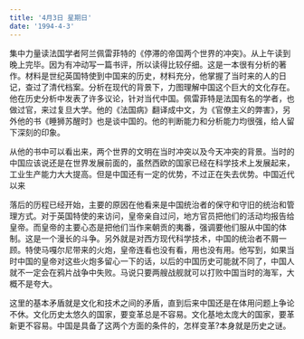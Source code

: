 ```yaml
---
title: '4月3日 星期日'
date: '1994-4-3'
---
```


集中力量读法国学者阿兰佩雷菲特的《停滞的帝国两个世界的冲突》。从上午读到晚上完毕。因为有冲动写一篇书评，所以读得比较仔细。这是一本很有分析的著作。材料是世纪英国特使到中国来的历史，材料充分，他掌握了当时来的人的日记，查过了清代档案。分析在现代的背景下，力图理解中国这个巨大的文化存在。他在历史分析中发表了许多议论，针对当代中国。佩雷菲特是法国有名的学者，也做过官，来过复旦大学。他的《法国病》翻译成中文，为《官僚主义的弊害》，另外他的书《睡狮苏醒时》也是谈中国的。他的判断能力和分析能力均很强，给人留下深刻的印象。

从他的书中可以看出来，两个世界的文明在当时冲突以及今天冲突的背景。当时的中国应该说还是在世界发展前面的，虽然西欧的国家已经在科学技术上发展起来，工业生产能力大大提高。但是中国还有一定的优势，不过正在失去优势。中国近代以来

落后的历程已经开始，主要的原因在他看来是中国统治者的保守和守旧的统治和管理方式。对于英国特使的来访问，皇帝亲自过问，地方官员把他们的活动均报告给皇帝。而皇帝的主要心态是把他们当作来朝贡的夷番，强调要他们服从中国的体制。这是一个漫长的斗争。另外就是对西方现代科学技术，中国的统治者不屑一顾。特使马嘎尔尼带来的火炮，皇帝连看也没有看，用也没有用。他写到，如果当时中国的皇帝对这些火炮多留心一下的话，以后的中国历史可能就不同了，中国人就不一定会在鸦片战争中失败。马说只要两艘战舰就可以打败中国当时的海军，大概不是夸大。

这里的基本矛盾就是文化和技术之间的矛盾，直到后来中国还是在体用问题上争论不休。文化历史太悠久的国家，要变革总是不容易。文化基地太庞大的国家，要革新更不容易。中国是具备了这两个方面的条件的，怎样变革?本身就是历史之谜。

